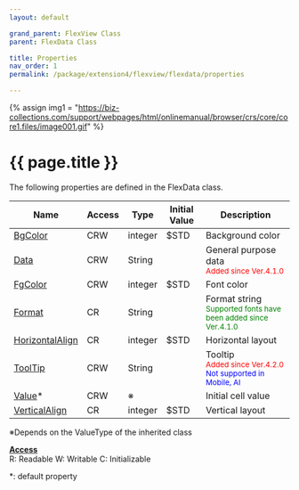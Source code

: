 ```yaml
---
layout: default

grand_parent: FlexView Class
parent: FlexData Class

title: Properties
nav_order: 1
permalink: /package/extension4/flexview/flexdata/properties

---
```

{% assign img1 = "https://biz-collections.com/support/webpages/html/onlinemanual/browser/crs/core/core1.files/image001.gif" %}


# {{ page.title }}

The following properties are defined in the FlexData class.

|Name       | Access | Type   | Initial Value | Description |
|----------	|--------|--------|---------------|----------|
|[BgColor](/package/extension4/flexview/flexdata/properties/bgcolor) | CRW | integer | $STD |Background color |
|[Data](/package/extension4/flexview/flexdata/properties/data) | CRW | String |  |General purpose data<br><small><span style="color:red">Added since Ver.4.1.0</span></small> |
|[FgColor](/package/extension4/flexview/flexdata/properties/fgcolor) | CRW | integer | $STD | Font color|
|[Format](/package/extension4/flexview/flexdata/properties/format) | CR | String |  |Format string<br><small><span style="color:green">Supported fonts have been added since Ver.4.1.0</span></small> |
|[HorizontalAlign](/package/extension4/flexview/flexdata/properties/horizontalalign) | CR | integer | $STD |Horizontal layout |
|[ToolTip](/package/extension4/flexview/flexdata/properties/tooltip) | CRW | String |  | Tooltip<br><small><span style="color:red">Added since Ver.4.2.0</span></small><br><small><span style="color:blue">Not supported in Mobile, AI</span></small>|
|[Value](/package/extension4/flexview/flexdata/properties/value)* | CRW | ※ |  | Initial cell value|
|[VerticalAlign](/package/extension4/flexview/flexdata/properties/verticalalign) | CR | integer | $STD |Vertical layout |

※Depends on the ValueType of the inherited class

<u><b>Access</b></u><br>
R: Readable
W: Writable
C: Initializable

*: default property